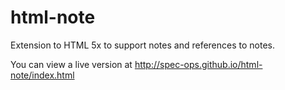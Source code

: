 # html-note
Extension to HTML 5x to support notes and references to notes.

You can view a live version at http://spec-ops.github.io/html-note/index.html
